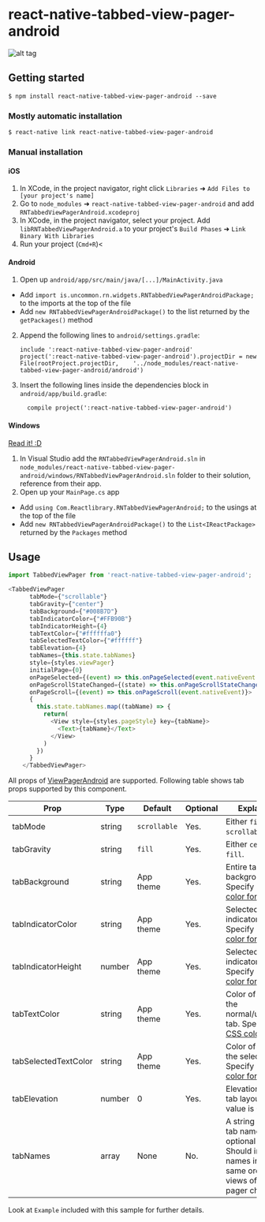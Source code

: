 
# react-native-tabbed-view-pager-android
![alt tag](https://github.com/madhu314/react-native-tabbed-view-pager-android/blob/master/assets/tabbedviewpager.gif)
## Getting started

`$ npm install react-native-tabbed-view-pager-android --save`

### Mostly automatic installation

`$ react-native link react-native-tabbed-view-pager-android`

### Manual installation


#### iOS

1. In XCode, in the project navigator, right click `Libraries` ➜ `Add Files to [your project's name]`
2. Go to `node_modules` ➜ `react-native-tabbed-view-pager-android` and add `RNTabbedViewPagerAndroid.xcodeproj`
3. In XCode, in the project navigator, select your project. Add `libRNTabbedViewPagerAndroid.a` to your project's `Build Phases` ➜ `Link Binary With Libraries`
4. Run your project (`Cmd+R`)<

#### Android

1. Open up `android/app/src/main/java/[...]/MainActivity.java`
  - Add `import is.uncommon.rn.widgets.RNTabbedViewPagerAndroidPackage;` to the imports at the top of the file
  - Add `new RNTabbedViewPagerAndroidPackage()` to the list returned by the `getPackages()` method
2. Append the following lines to `android/settings.gradle`:
  	```
  	include ':react-native-tabbed-view-pager-android'
  	project(':react-native-tabbed-view-pager-android').projectDir = new File(rootProject.projectDir, 	'../node_modules/react-native-tabbed-view-pager-android/android')
  	```
3. Insert the following lines inside the dependencies block in `android/app/build.gradle`:
  	```
      compile project(':react-native-tabbed-view-pager-android')
  	```

#### Windows
[Read it! :D](https://github.com/ReactWindows/react-native)

1. In Visual Studio add the `RNTabbedViewPagerAndroid.sln` in `node_modules/react-native-tabbed-view-pager-android/windows/RNTabbedViewPagerAndroid.sln` folder to their solution, reference from their app.
2. Open up your `MainPage.cs` app
  - Add `using Com.Reactlibrary.RNTabbedViewPagerAndroid;` to the usings at the top of the file
  - Add `new RNTabbedViewPagerAndroidPackage()` to the `List<IReactPackage>` returned by the `Packages` method


## Usage
```javascript
import TabbedViewPager from 'react-native-tabbed-view-pager-android';

<TabbedViewPager
      tabMode={"scrollable"}
      tabGravity={"center"}
      tabBackground={"#008B7D"}
      tabIndicatorColor={"#FFB90B"}
      tabIndicatorHeight={4}
      tabTextColor={"#ffffffa0"}
      tabSelectedTextColor={"#ffffff"}
      tabElevation={4}
      tabNames={this.state.tabNames}
      style={styles.viewPager}
      initialPage={0}
      onPageSelected={(event) => this.onPageSelected(event.nativeEvent.position)}
      onPageScrollStateChanged={(state) => this.onPageScrollStateChanged(state)}
      onPageScroll={(event) => this.onPageScroll(event.nativeEvent)}>
      {
        this.state.tabNames.map((tabName) => {
          return(
            <View style={styles.pageStyle} key={tabName}>
              <Text>{tabName}</Text>
            </View>
          )
        })
      }
    </TabbedViewPager>
```
All props of [ViewPagerAndroid](https://facebook.github.io/react-native/docs/viewpagerandroid.html) are supported. Following table shows tab props supported by this component.

Prop                | Type    | Default | Optional | Explanation
---                 | ---     | --- | --- |---
tabMode                | string  | `scrollable`| Yes. | Either `fixed` or `scrollable`.
tabGravity                | string  | `fill`| Yes. |  Either `center` or `fill`.
tabBackground                | string  | App theme| Yes. |  Entire tab layout background color. Specify in [CSS color format](https://facebook.github.io/react-native/docs/colors.html).
tabIndicatorColor                | string  | App theme| Yes. |  Selected tab indicator color. Specify in [CSS color format](https://facebook.github.io/react-native/docs/colors.html).
tabIndicatorHeight | number | App theme| Yes. | Selected tab indicator height. Specify in [CSS color format](https://facebook.github.io/react-native/docs/colors.html).
tabTextColor | string | App theme | Yes. |  Color of the text in the normal/unselected tab. Specify in [CSS color format](https://facebook.github.io/react-native/docs/colors.html).
tabSelectedTextColor | string | App theme | Yes. |  Color of the text in the selected tab. Specify in [CSS color format](https://facebook.github.io/react-native/docs/colors.html).
tabElevation | number | 0 | Yes. |  Elevation of the tab layout. Default value is 0.
tabNames | array | None | No. |  A string array of tab names. Non optional prop. Should indicate names in the same order as views of view pager children.

Look at `Example` included with this sample for further details.


  
